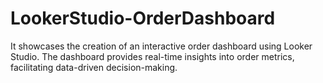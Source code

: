 # LookerStudio-OrderDashboard
It showcases the creation of an interactive order dashboard using Looker Studio. The dashboard provides real-time insights into order metrics, facilitating data-driven decision-making.
